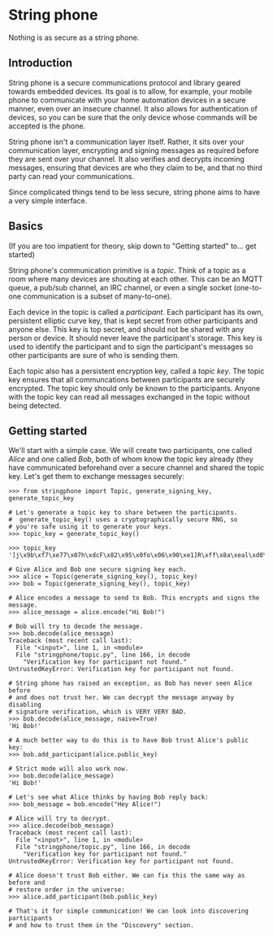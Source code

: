 # String phone

Nothing is as secure as a string phone.

## Introduction

String phone is a secure communications protocol and library geared towards embedded devices. Its goal is to allow, for
example, your mobile phone to communicate with your home automation devices in a secure manner, even over an insecure
channel. It also allows for authentication of devices, so you can be sure that the only device whose commands will be
accepted is the phone.

String phone isn't a communication layer itself. Rather, it sits over your communication layer, encrypting and signing
messages as required before they are sent over your channel. It also verifies and decrypts incoming messages, ensuring
that devices are who they claim to be, and that no third party can read your communications.

Since complicated things tend to be less secure, string phone aims to have a very simple interface.


## Basics

(If you are too impatient for theory, skip down to "Getting started" to... get started)

String phone's communication primitive is a *topic*. Think of a topic as a room where many devices are shouting at each
other. This can be an MQTT queue, a pub/sub channel, an IRC channel, or even a single socket (one-to-one communication
is a subset of many-to-one).

Each device in the topic is called a *participant*. Each participant has its own, persistent elliptic curve key, that
is kept secret from other participants and anyone else. This key is top secret, and should not be shared with any
person or device. It should never leave the participant's storage. This key is used to identify the participant and
to sign the participant's messages so other participants are sure of who is sending them.

Each topic also has a persistent encryption key, called a *topic key*. The topic key ensures that all communcations
between participants are securely encrypted. The topic key should only be known to the participants. Anyone with the
topic key can read all messages exchanged in the topic without being detected.


## Getting started

We'll start with a simple case. We will create two participants, one called *Alice* and one called *Bob*, both of whom
know the topic key already (they have communicated beforehand over a secure channel and shared the topic key.  Let's
get them to exchange messages securely:

```
>>> from stringphone import Topic, generate_signing_key, generate_topic_key

# Let's generate a topic key to share between the participants.
#  generate_topic_key() uses a cryptographically secure RNG, so
# you're safe using it to generate your keys.
>>> topic_key = generate_topic_key()

>>> topic_key
']j\x9b\xf7\xe77\x07h\xdcF\x82\x95\x0fo\x06\x90\xe1]R\xff\x8a\xeal\xd0\xef\x89J\xbd\x97\xf1[\xb4'

# Give Alice and Bob one secure signing key each.
>>> alice = Topic(generate_signing_key(), topic_key)
>>> bob = Topic(generate_signing_key(), topic_key)

# Alice encodes a message to send to Bob. This encrypts and signs the message.
>>> alice_message = alice.encode("Hi Bob!")

# Bob will try to decode the message.
>>> bob.decode(alice_message)
Traceback (most recent call last):
  File "<input>", line 1, in <module>
  File "stringphone/topic.py", line 166, in decode
    "Verification key for participant not found."
UntrustedKeyError: Verification key for participant not found.

# String phone has raised an exception, as Bob has never seen Alice before
# and does not trust her. We can decrypt the message anyway by disabling
# signature verification, which is VERY VERY BAD.
>>> bob.decode(alice_message, naive=True)
'Hi Bob!'

# A much better way to do this is to have Bob trust Alice's public key:
>>> bob.add_participant(alice.public_key)

# Strict mode will also work now.
>>> bob.decode(alice_message)
'Hi Bob!'

# Let's see what Alice thinks by having Bob reply back:
>>> bob_message = bob.encode("Hey Alice!")

# Alice will try to decrypt.
>>> alice.decode(bob_message)
Traceback (most recent call last):
  File "<input>", line 1, in <module>
  File "stringphone/topic.py", line 166, in decode
    "Verification key for participant not found."
UntrustedKeyError: Verification key for participant not found.

# Alice doesn't trust Bob either. We can fix this the same way as before and
# restore order in the universe:
>>> alice.add_participant(bob.public_key)

# That's it for simple communication! We can look into discovering participants
# and how to trust them in the "Discovery" section.
```
